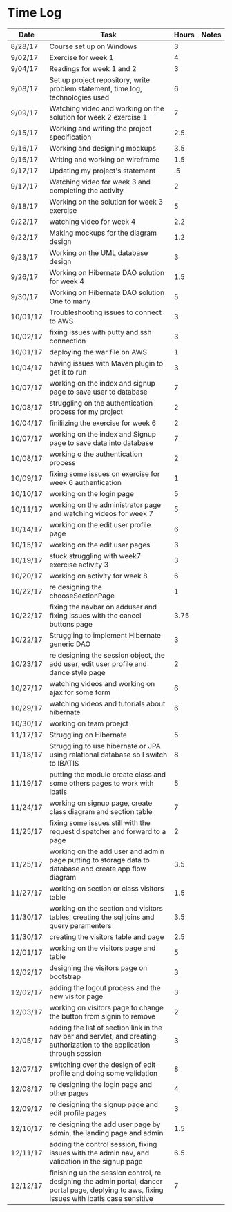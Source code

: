 # Time Log

| Date | Task | Hours | Notes|
|------|------|-------|------|
| 8/28/17 | Course set up on Windows| 3 | |
| 9/02/17 | Exercise for week 1  | 4  |   | 
| 9/04/17 | Readings for week 1 and 2| 3 | |
| 9/08/17 | Set up project repository, write problem statement, time log, technologies used| 6 | |
| 9/09/17 | Watching video and working on the solution for week 2 exercise 1 | 7 | |
| 9/15/17 | Working and writing the project specification | 2.5 | |
| 9/16/17 | Working and designing mockups| 3.5 | |
| 9/16/17 | Writing and working on wireframe | 1.5 | |
| 9/17/17 | Updating my project's statement | .5 | |
| 9/17/17 | Watching video for week 3 and completing the activity | 2 | |
| 9/18/17 | Working on the solution for week 3 exercise | 5 | |
| 9/22/17 | watching video for week 4 | 2.2 | |
| 9/22/17 | Making mockups for the diagram design| 1.2 | |
| 9/23/17 | Working on the UML database design | 3 | |
| 9/26/17 | Working on Hibernate DAO solution for week 4 | 1.5 | |
| 9/30/17 | Working on Hibernate DAO solution One to many | 5 | |
| 10/01/17 | Troubleshooting issues to connect to AWS | 3 | |
| 10/02/17 | fixing issues with putty and ssh connection | 3 | |
| 10/01/17 | deploying the war file on AWS | 1 | |
| 10/04/17 | having issues with Maven plugin to get it to run | 3 | |
| 10/07/17 | working on the index and signup page to save user to database | 7 | |
| 10/08/17 | struggling on the authentication process for my project | 2 | |
| 10/04/17 | finiliizing the exercise for week 6 | 2 | |
| 10/07/17 | working on the index and Signup page to save data into database | 7 | |
| 10/08/17 | working o the authentication process | 2 | |
| 10/09/17 | fixing some issues on exercise for week 6 authentication | 1 | |
| 10/10/17 | working on the login page | 5 | |
| 10/11/17 | working on the administrator page and watching videos for week 7 | 5 | |
| 10/14/17 | working on the edit user profile page | 6 | |
| 10/15/17 | working on the edit user pages | 3 | |
| 10/19/17 | stuck struggling with week7 exercise activity 3 | 3 | |
| 10/20/17 | working on activity for week 8 | 6 | |
| 10/22/17 | re designing the chooseSectionPage | 1 | |
| 10/22/17 | fixing the navbar on adduser and fixing issues with the cancel buttons page | 3.75 | |
| 10/22/17 | Struggling to implement Hibernate generic  DAO | 3 | |
| 10/23/17 | re designing the session object, the add user, edit user profile and dance style page | 2 | |
| 10/27/17 | watching videos and working on ajax for some form | 6 | |
| 10/29/17 | watching videos and tutorials about hibernate| 6 | |
| 10/30/17 | working on team proejct |  | |
| 11/17/17 | Struggling on Hibernate | 5 | |
| 11/18/17 | Struggling to use hibernate or JPA using relational database so I switch to IBATIS | 8 | |
| 11/19/17 | putting the module create class and some others pages to work with ibatis | 5 | |
| 11/24/17 | working on signup page, create class diagram and section table| 7 | |
| 11/25/17 | fixing some issues still with the request dispatcher and forward to a page| 2 | |
| 11/25/17 | working on the add user and admin page putting to storage data to database and create app flow diagram| 3.5 | |
| 11/27/17 | working on section or class visitors table| 1.5 | |
| 11/30/17 | working on the section and visitors tables, creating the sql joins and query paramenters| 3.5 | |
| 11/30/17 | creating the visitors table and page| 2.5 | |
| 12/01/17 | working on the visitors page and table| 5 | |
| 12/02/17 | designing the visitors page on bootstrap | 3 | |
| 12/02/17 | adding the logout process and the new visitor page | 3 | |
| 12/03/17 | working on visitors page to change the button from signin to remove | 2 | |
| 12/05/17 | adding the list of section link in the nav bar and servlet, and creating authorization to the application through session| 3 | |
| 12/07/17 | switching over the design of edit profile and doing some validation | 8 | |
| 12/08/17 | re designing the login page and other pages | 4 | |
| 12/09/17 | re designing the signup page and edit profile pages | 3 | |
| 12/10/17 | re designing the add user page by admin, the landing page and admin | 1.5 | |
| 12/11/17 | adding the control session, fixing issues with the admin nav, and validation in the signup page| 6.5 | |
| 12/12/17 | finishing up the session control, re designing the admin portal, dancer portal page, deplying to aws, fixing issues with ibatis case sensitive | 7 | |